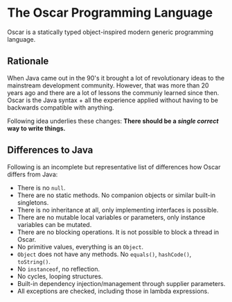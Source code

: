# The Oscar Programming Language

Oscar is a statically typed object-inspired modern generic programming language.

## Rationale

When Java came out in the 90's it brought a lot of revolutionary ideas to the mainstream development community. However, that was more than 20 years ago and there are a lot of lessons the communiy learned since then. Oscar is the Java syntax + all the experience applied without having to be backwards compatible with anything.

Following idea underlies these changes: **There should be a *single* *correct* way to write things.**
 
 ## Differences to Java
 
 Following is an incomplete but representative list of differences how Oscar differs from Java:
 
  * There is no `null`.
  * There are no static methods. No companion objects or similar built-in singletons.
  * There is no inheritance at all, only implementing interfaces is possible.
  * There are no mutable local variables or parameters, only instance variables can be mutated.
  * There are no blocking operations. It is not possible to block a thread in Oscar.
  * No primitive values, everything is an `Object`.
  * `Object` does not have any methods. No `equals()`, `hashCode()`, `toString()`.
  * No `instanceof`, no reflection.
  * No cycles, looping structures.
  * Built-in dependency injection/management through supplier parameters.
  * All exceptions are checked, including those in lambda expressions.
